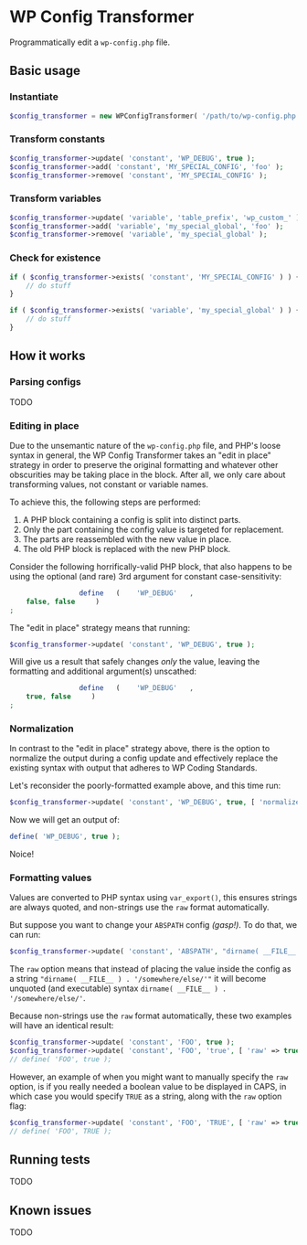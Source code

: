 # WP Config Transformer

Programmatically edit a `wp-config.php` file.

## Basic usage

### Instantiate

```php
$config_transformer = new WPConfigTransformer( '/path/to/wp-config.php' );
```

### Transform constants

```php
$config_transformer->update( 'constant', 'WP_DEBUG', true );
$config_transformer->add( 'constant', 'MY_SPECIAL_CONFIG', 'foo' );
$config_transformer->remove( 'constant', 'MY_SPECIAL_CONFIG' );
```

### Transform variables

```php
$config_transformer->update( 'variable', 'table_prefix', 'wp_custom_' );
$config_transformer->add( 'variable', 'my_special_global', 'foo' );
$config_transformer->remove( 'variable', 'my_special_global' );
```

### Check for existence

```php
if ( $config_transformer->exists( 'constant', 'MY_SPECIAL_CONFIG' ) ) {
	// do stuff
}

if ( $config_transformer->exists( 'variable', 'my_special_global' ) ) {
	// do stuff
}
```

## How it works

### Parsing configs

TODO

### Editing in place

Due to the unsemantic nature of the `wp-config.php` file, and PHP's loose syntax in general, the WP Config Transformer takes an "edit in place" strategy in order to preserve the original formatting and whatever other obscurities may be taking place in the block. After all, we only care about transforming values, not constant or variable names.

To achieve this, the following steps are performed:

1. A PHP block containing a config is split into distinct parts.
2. Only the part containing the config value is targeted for replacement.
3. The parts are reassembled with the new value in place.
4. The old PHP block is replaced with the new PHP block.

Consider the following horrifically-valid PHP block, that also happens to be using the optional (and rare) 3rd argument for constant case-sensitivity:

```php
                 define   (    'WP_DEBUG'   ,
    false, false     )
;
```

The "edit in place" strategy means that running:

```php
$config_transformer->update( 'constant', 'WP_DEBUG', true );
```

Will give us a result that safely changes _only_ the value, leaving the formatting and additional argument(s) unscathed:

```php
                 define   (    'WP_DEBUG'   ,
    true, false     )
;
```

### Normalization

In contrast to the "edit in place" strategy above, there is the option to normalize the output during a config update and effectively replace the existing syntax with output that adheres to WP Coding Standards.

Let's reconsider the poorly-formatted example above, and this time run:

```php
$config_transformer->update( 'constant', 'WP_DEBUG', true, [ 'normalize' => true ] );
```

Now we will get an output of:

```php
define( 'WP_DEBUG', true );
```

Noice!

### Formatting values

Values are converted to PHP syntax using `var_export()`, this ensures strings are always quoted, and non-strings use the `raw` format automatically.

But suppose you want to change your `ABSPATH` config _(gasp!)_. To do that, we can run:

```php
$config_transformer->update( 'constant', 'ABSPATH', "dirname( __FILE__ ) . '/somewhere/else/'", [ 'raw' => true ] );
```

The `raw` option means that instead of placing the value inside the config as a string `"dirname( __FILE__ ) . '/somewhere/else/'"` it will become unquoted (and executable) syntax `dirname( __FILE__ ) . '/somewhere/else/'`.

Because non-strings use the `raw` format automatically, these two examples will have an identical result:

```php
$config_transformer->update( 'constant', 'FOO', true );
$config_transformer->update( 'constant', 'FOO', 'true', [ 'raw' => true ] );
// define( 'FOO', true );
```

However, an example of when you might want to manually specify the `raw` option, is if you really needed a boolean value to be displayed in CAPS, in which case you would specify `TRUE` as a string, along with the `raw` option flag:

```php
$config_transformer->update( 'constant', 'FOO', 'TRUE', [ 'raw' => true ] );
// define( 'FOO', TRUE );
```

## Running tests

TODO

## Known issues

TODO

